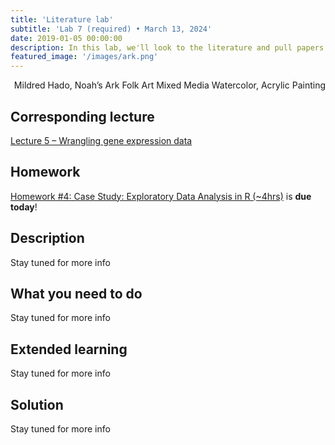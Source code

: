 ```yaml
---
title: 'Literature lab'
subtitle: 'Lab 7 (required) • March 13, 2024'
date: 2019-01-05 00:00:00
description: In this lab, we'll look to the literature and pull papers from a wide range of fields, including cancer biology, developmental biology, immunology, and more.  You'll have two hours to pull data from a publication and reproduce key figures.
featured_image: '/images/ark.png'
---
```


<div style="text-align: right"> Mildred Hado, Noah’s Ark Folk Art Mixed Media Watercolor, Acrylic Painting </div>

## Corresponding lecture

[Lecture 5 – Wrangling gene expression data](https://diytranscriptomics.com/project/lecture-05)

## Homework

[Homework #4: Case Study: Exploratory Data Analysis in R (~4hrs)](https://app.datacamp.com/learn/courses/case-study-exploratory-data-analysis-in-r) is **due today**!

## Description

Stay tuned for more info

## What you need to do

Stay tuned for more info

## Extended learning

Stay tuned for more info

## Solution

Stay tuned for more info



